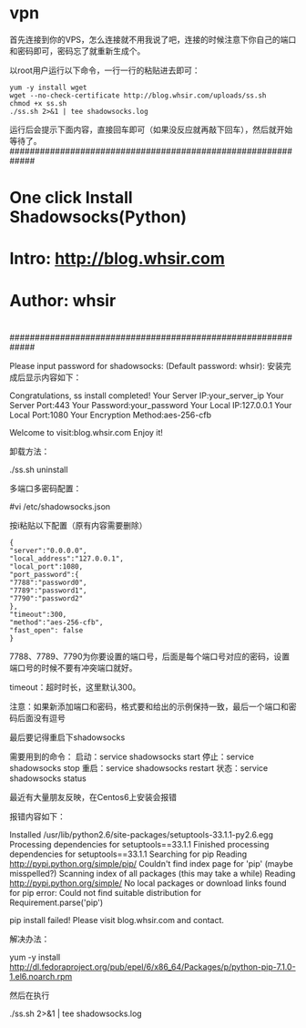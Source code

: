 # vpn


首先连接到你的VPS，怎么连接就不用我说了吧，连接的时候注意下你自己的端口和密码即可，密码忘了就重新生成个。

以root用户运行以下命令，一行一行的粘贴进去即可：

```
yum -y install wget
wget --no-check-certificate http://blog.whsir.com/uploads/ss.sh
chmod +x ss.sh
./ss.sh 2>&1 | tee shadowsocks.log
```

运行后会提示下面内容，直接回车即可（如果没反应就再敲下回车），然后就开始等待了。
#############################################################
# One click Install Shadowsocks(Python)
# Intro: http://blog.whsir.com
#
# Author: whsir
#
#############################################################

Please input password for shadowsocks:
(Default password: whsir):
安装完成后显示内容如下：

Congratulations, ss install completed!
Your Server IP:your_server_ip
Your Server Port:443
Your Password:your_password
Your Local IP:127.0.0.1
Your Local Port:1080
Your Encryption Method:aes-256-cfb

Welcome to visit:blog.whsir.com
Enjoy it!

卸载方法：

./ss.sh uninstall

多端口多密码配置：

#vi /etc/shadowsocks.json

按i粘贴以下配置（原有内容需要删除）
```
{
"server":"0.0.0.0",
"local_address":"127.0.0.1",
"local_port":1080,
"port_password":{
"7788":"password0",
"7789":"password1",
"7790":"password2"
},
"timeout":300,
"method":"aes-256-cfb",
"fast_open": false
}
```
7788、7789、7790为你要设置的端口号，后面是每个端口号对应的密码，设置端口号的时候不要有冲突端口就好。

timeout：超时时长，这里默认300。

注意：如果新添加端口和密码，格式要和给出的示例保持一致，最后一个端口和密码后面没有逗号

最后要记得重启下shadowsocks

需要用到的命令：
启动：service shadowsocks start
停止：service shadowsocks stop
重启：service shadowsocks restart
状态：service shadowsocks status

 

最近有大量朋友反映，在Centos6上安装会报错

报错内容如下：

Installed /usr/lib/python2.6/site-packages/setuptools-33.1.1-py2.6.egg
Processing dependencies for setuptools==33.1.1
Finished processing dependencies for setuptools==33.1.1
Searching for pip
Reading http://pypi.python.org/simple/pip/
Couldn't find index page for 'pip' (maybe misspelled?)
Scanning index of all packages (this may take a while)
Reading http://pypi.python.org/simple/
No local packages or download links found for pip
error: Could not find suitable distribution for Requirement.parse('pip')

pip install failed! Please visit blog.whsir.com and contact.

解决办法：

yum -y install http://dl.fedoraproject.org/pub/epel/6/x86_64/Packages/p/python-pip-7.1.0-1.el6.noarch.rpm

然后在执行

./ss.sh 2>&1 | tee shadowsocks.log
